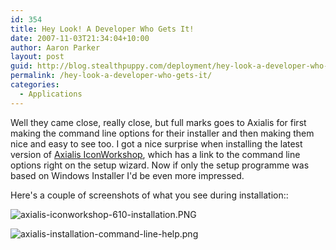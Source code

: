 ```yaml
---
id: 354
title: Hey Look! A Developer Who Gets It!
date: 2007-11-03T21:34:04+10:00
author: Aaron Parker
layout: post
guid: http://blog.stealthpuppy.com/deployment/hey-look-a-developer-who-gets-it
permalink: /hey-look-a-developer-who-gets-it/
categories:
  - Applications
---
```

Well they came close, really close, but full marks goes to Axialis for first making the command line options for their installer and then making them nice and easy to see too. I got a nice surprise when installing the latest version of [Axialis IconWorkshop](http://www.axialis.com/iconworkshop/), which has a link to the command line options right on the setup wizard. Now if only the setup programme was based on Windows Installer I'd be even more impressed.

Here's a couple of screenshots of what you see during installation::

![axialis-iconworkshop-610-installation.PNG](https://stealthpuppy.com/media/2007/11/axialis-iconworkshop-610-installation.PNG) 

![axialis-installation-command-line-help.png](https://stealthpuppy.com/media/2007/11/axialis-installation-command-line-help.png)
